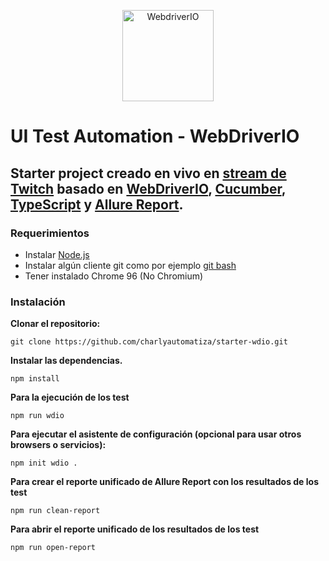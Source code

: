 <p align="center">
    <a href="https://webdriver.io/">
        <img alt="WebdriverIO" src="https://webdriver.io/assets/images/robot-3677788dd63849c56aa5cb3f332b12d5.svg" width="146">
    </a>
</p>

# UI Test Automation - WebDriverIO
## Starter project creado en vivo en [stream de Twitch](https://www.twitch.tv/charlyautomatiza) basado en [WebDriverIO](https://webdriver.io/), [Cucumber](https://cucumber.io/), [TypeScript](https://www.typescriptlang.org/) y [Allure Report](https://docs.qameta.io/allure-report/).

### Requerimientos

- Instalar [Node.js](https://nodejs.org/es/download/)
- Instalar algún cliente git como por ejemplo [git bash](https://git-scm.com/downloads) 
- Tener instalado Chrome 96 (No Chromium)

### Instalación

**Clonar el repositorio:**

    git clone https://github.com/charlyautomatiza/starter-wdio.git

**Instalar las dependencias.**

    npm install

**Para la ejecución de los test**

    npm run wdio

**Para ejecutar el asistente de configuración (opcional para usar otros browsers o servicios):**

    npm init wdio .

**Para crear el reporte unificado de Allure Report con los resultados de los test**

    npm run clean-report

**Para abrir el reporte unificado de los resultados de los test**

    npm run open-report